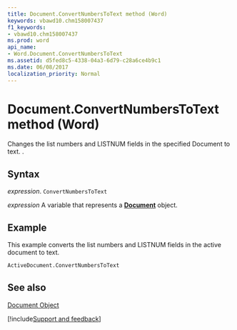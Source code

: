```yaml
---
title: Document.ConvertNumbersToText method (Word)
keywords: vbawd10.chm158007437
f1_keywords:
- vbawd10.chm158007437
ms.prod: word
api_name:
- Word.Document.ConvertNumbersToText
ms.assetid: d5fed8c5-4338-04a3-6d79-c28a6ce4b9c1
ms.date: 06/08/2017
localization_priority: Normal
---
```



# Document.ConvertNumbersToText method (Word)

Changes the list numbers and LISTNUM fields in the specified Document to text. .


## Syntax

_expression_. `ConvertNumbersToText`

_expression_ A variable that represents a **[Document](Word.Document.md)** object.


## Example

This example converts the list numbers and LISTNUM fields in the active document to text.


```vb
ActiveDocument.ConvertNumbersToText
```


## See also


[Document Object](Word.Document.md)

[!include[Support and feedback](~/includes/feedback-boilerplate.md)]